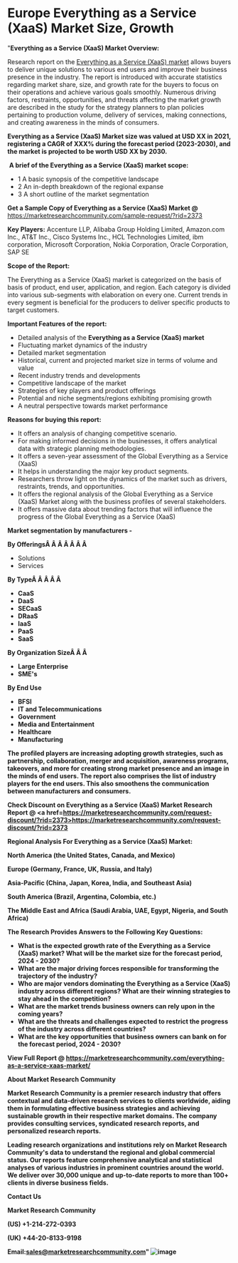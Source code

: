 # Europe Everything as a Service (XaaS) Market Size, Growth
"<strong>Everything as a Service (XaaS) Market Overview:</strong>

Research report on the <a href=https://marketresearchcommunity.com/everything-as-a-service-xaas-market/>Everything as a Service (XaaS) market</a> allows buyers to deliver unique solutions to various end users and improve their business presence in the industry. The report is introduced with accurate statistics regarding market share, size, and growth rate for the buyers to focus on their operations and achieve various goals smoothly. Numerous driving factors, restraints, opportunities, and threats affecting the market growth are described in the study for the strategy planners to plan policies pertaining to production volume, delivery of services, making connections, and creating awareness in the minds of consumers.

<strong>Everything as a Service (XaaS) Market size was valued at USD XX in 2021, registering a CAGR of XXX% during the forecast period (2023-2030), and the market is projected to be worth USD XX by 2030.</strong>

 <Strong>A brief of the Everything as a Service (XaaS) market scope:</Strong>
<ul>
 <li>1  A basic synopsis of the competitive landscape</li>
 <li>2  An in-depth breakdown of the regional expanse</li>
 <li>3  A short outline of the market segmentation</li>
</ul>
<strong>Get a Sample Copy of Everything as a Service (XaaS) Market @ </b></strong><a href=https://marketresearchcommunity.com/sample-request/?rid=2373><u>https://marketresearchcommunity.com/sample-request/?rid=2373</u></a>

<strong>Key Players:</strong> 
Accenture LLP, Alibaba Group Holding Limited, Amazon.com Inc., AT&amp;T Inc., Cisco Systems Inc., HCL Technologies Limited, ibm corporation, Microsoft Corporation, Nokia Corporation, Oracle Corporation, SAP SE

<strong>Scope of the Report:</strong>

The Everything as a Service (XaaS) market is categorized on the basis of basis of product, end user, application, and region. Each category is divided into various sub-segments with elaboration on every one. Current trends in every segment is beneficial for the producers to deliver specific products to target customers.

<strong><b>Important Features of the report:</b></strong>
<ul>
  <li>Detailed analysis of the <strong><b>Everything as a Service (XaaS) </b></strong><strong><b>market</b></strong></li>
  <li>Fluctuating market dynamics of the industry</li>
  <li>Detailed market segmentation</li>
  <li>Historical, current and projected market size in terms of volume and value</li>
  <li>Recent industry trends and developments</li>
  <li>Competitive landscape of the market</li>
  <li>Strategies of key players and product offerings</li>
  <li>Potential and niche segments/regions exhibiting promising growth</li>
  <li>A neutral perspective towards market performance</li>
</ul>
<strong><b>Reasons for buying this report:</b></strong>
<ul>
  <li>It offers an analysis of changing competitive scenario.</li>
  <li>For making informed decisions in the businesses, it offers analytical data with strategic planning methodologies.</li>
  <li>It offers a seven-year assessment of the Global Everything as a Service (XaaS)</li>
  <li>It helps in understanding the major key product segments.</li>
  <li>Researchers throw light on the dynamics of the market such as drivers, restraints, trends, and opportunities.</li>
  <li>It offers the regional analysis of the Global Everything as a Service (XaaS) Market along with the business profiles of several stakeholders.</li>
  <li>It offers massive data about trending factors that will influence the progress of the Global Everything as a Service (XaaS)</li>
</ul>

<strong>Market segmentation by manufacturers -</strong>


<strong>By OfferingsÂ Â Â Â Â Â Â  </strong>
<ul>
 	<li>Solutions</li>
 	<li>Services</li>
</ul>
<strong><strong>By TypeÂ Â Â Â Â  </strong></h4>
<ul>
 	<li>CaaS</li>
 	<li>DaaS</li>
 	<li>SECaaS</li>
 	<li>DRaaS</li>
 	<li>IaaS</li>
 	<li>PaaS</li>
 	<li>SaaS</li>
</ul>
<strong><strong>By Organization SizeÂ Â Â  </strong></h4>
<ul>
 	<li>Large Enterprise</li>
 	<li>SME's</li>
</ul>
<strong><strong>By End Use </strong></h4>
<ul>
 	<li>BFSI</li>
 	<li>IT and Telecommunications</li>
 	<li>Government</li>
 	<li>Media and Entertainment</li>
 	<li>Healthcare</li>
 	<li>Manufacturing</li>
</ul>

The profiled players are increasing adopting growth strategies, such as partnership, collaboration, merger and acquisition, awareness programs, takeovers, and more for creating strong market presence and an image in the minds of end users. The report also comprises the list of industry players for the end users. This also smoothens the communication between manufacturers and consumers.

<strong><b>Check Discount on Everything as a Service (XaaS) Market Research Report @ </b></strong><a href=https://marketresearchcommunity.com/request-discount/?rid=2373><u>https://marketresearchcommunity.com/request-discount/?rid=2373</u></a>

<strong>Regional Analysis For Everything as a Service (XaaS) Market:</strong>

<strong>North America</strong> (the United States, Canada, and Mexico)

<strong>Europe</strong> (Germany, France, UK, Russia, and Italy)

<strong>Asia-Pacific</strong> (China, Japan, Korea, India, and Southeast Asia)

<strong>South America</strong> (Brazil, Argentina, Colombia, etc.)

<strong>The Middle East and Africa</strong> (Saudi Arabia, UAE, Egypt, Nigeria, and South Africa)

<strong>The Research Provides Answers to the Following Key Questions:</strong>
<ul>
 	<li>What is the expected growth rate of the Everything as a Service (XaaS) market? What will be the market size for the forecast period, 2024 - 2030?</li>
 	<li>What are the major driving forces responsible for transforming the trajectory of the industry?</li>
 	<li>Who are major vendors dominating the Everything as a Service (XaaS) industry across different regions? What are their winning strategies to stay ahead in the competition?</li>
 	<li>What are the market trends business owners can rely upon in the coming years?</li>
 	<li>What are the threats and challenges expected to restrict the progress of the industry across different countries?</li>
 	<li>What are the key opportunities that business owners can bank on for the forecast period, 2024 - 2030?</li>
</ul>

<strong>View Full Report @</strong> <a href=https://marketresearchcommunity.com/everything-as-a-service-xaas-market/>https://marketresearchcommunity.com/everything-as-a-service-xaas-market/</a>

<strong>About Market Research Community</strong>

Market Research Community is a premier research industry that offers contextual and data-driven research services to clients worldwide, aiding them in formulating effective business strategies and achieving sustainable growth in their respective market domains. The company provides consulting services, syndicated research reports, and personalized research reports.

Leading research organizations and institutions rely on Market Research Community's data to understand the regional and global commercial status. Our reports feature comprehensive analytical and statistical analyses of various industries in prominent countries around the world. We deliver over 30,000 unique and up-to-date reports to more than 100+ clients in diverse business fields.

<strong>Contact Us</strong>

<strong>Market Research Community</strong>

(US) +1-214-272-0393

(UK) +44-20-8133-9198

<strong>Email:</strong>sales@marketresearchcommunity.com"
![image](https://github.com/radhad123/marketresearchreports/assets/158307692/d4865cde-3102-4c74-99cd-b18178249ba0)
